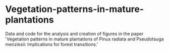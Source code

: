 # Vegetation-patterns-in-mature-plantations
 Data and code for the analysis and creation of figures in the paper 'Vegetation patterns in mature plantations of Pinus radiata and Pseudotsuga menziesii: Implications for forest transitions.'
